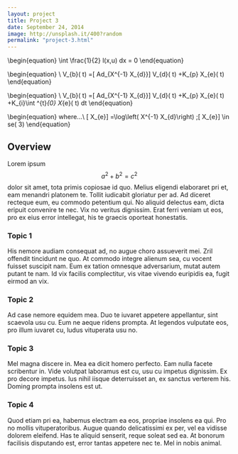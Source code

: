 ```yaml
---
layout: project
title: Project 3
date: September 24, 2014
image: http://unsplash.it/400?random
permalink: "project-3.html"
---
```


\begin{equation}
\int \frac{1}{2} l(x,u) dx = 0
\end{equation}

\begin{equation}
\ V_{b}( t) =[ Ad_{X^{-1} X_{d}}] V_{d}( t) +K_{p} X_{e}( t)
\end{equation}

\begin{equation}
\ V_{b}( t) =[ Ad_{X^{-1} X_{d}}] V_{d}( t) +K_{p} X_{e}( t) +K_{i}\int ^{t}_{0} X_{e}( t) dt
\end{equation}

\begin{equation}
where...\ [ X_{e}] =\log\left( X^{-1} X_{d}\right) ;[ X_{e}] \in se( 3)
\end{equation}

## Overview
Lorem ipsum $$a^2 + b^2 = c^2$$ dolor sit amet, tota primis copiosae id quo. Melius eligendi elaboraret pri et, eam menandri platonem te. Tollit iudicabit gloriatur per ad. Ad diceret recteque eum, eu commodo petentium qui. No aliquid delectus eam, dicta eripuit convenire te nec. Vix no veritus dignissim. Erat ferri veniam ut eos, pro ex eius error intellegat, his te graecis oporteat honestatis.

### Topic 1
His nemore audiam consequat ad, no augue choro assueverit mei. Zril offendit tincidunt ne quo. At commodo integre alienum sea, cu vocent fuisset suscipit nam. Eum ex tation omnesque adversarium, mutat autem putant te nam. Id vix facilis complectitur, vis vitae vivendo euripidis ea, fugit eirmod an vix.

### Topic 2
Ad case nemore equidem mea. Duo te iuvaret appetere appellantur, sint scaevola usu cu. Eum ne aeque ridens prompta. At legendos vulputate eos, pro illum iuvaret cu, ludus vituperata usu no.

### Topic 3
Mel magna discere in. Mea ea dicit homero perfecto. Eam nulla facete scribentur in. Vide volutpat laboramus est cu, usu cu impetus dignissim. Ex pro decore impetus. Ius nihil iisque deterruisset an, ex sanctus verterem his. Doming prompta insolens est ut.

### Topic 4
Quod etiam pri ea, habemus electram ea eos, propriae insolens ea qui. Pro no mollis vituperatoribus. Augue quando delicatissimi ex per, vel ea vidisse dolorem eleifend. Has te aliquid senserit, reque soleat sed ea. At bonorum facilisis disputando est, error tantas appetere nec te. Mel in nobis animal.
